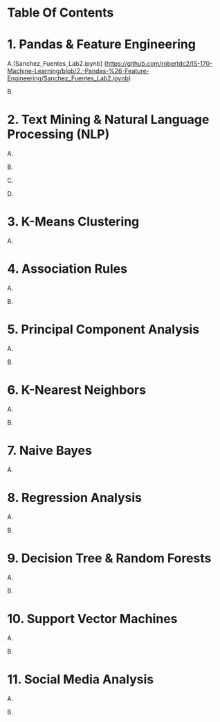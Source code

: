 # Table Of Contents
# 1. Pandas & Feature Engineering
 
  A.[Sanchez_Fuentes_Lab2.ipynb] (https://github.com/robertdc2/IS-170-Machine-Learning/blob/2.-Pandas-%26-Feature-Engineering/Sanchez_Fuentes_Lab2.ipynb)
 
  B.

# 2. Text Mining & Natural Language Processing (NLP)

 A.
 
 B.
 
 C.
 
 D.
 
# 3. K-Means Clustering

A.

# 4. Association Rules

A.

B.

# 5. Principal Component Analysis

A.

B.

# 6. K-Nearest Neighbors

A.

B.

# 7. Naive Bayes

A.

# 8. Regression Analysis

A.

B.

# 9. Decision Tree & Random Forests

A.

B.

# 10. Support Vector Machines

A.

B.

# 11. Social Media Analysis

A.

B.
